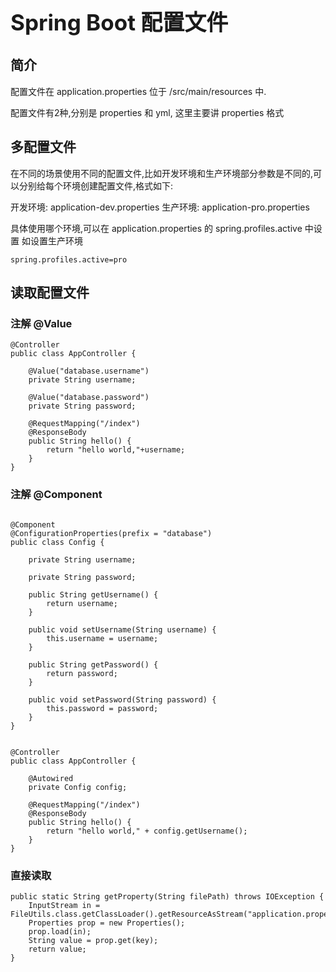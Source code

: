 <h1 style="font-size: 2.5em;"> Spring Boot 配置文件</h1>
 


## 简介

配置文件在 application.properties 位于 /src/main/resources 中.

配置文件有2种,分别是 properties 和 yml, 这里主要讲 properties 格式

## 多配置文件

在不同的场景使用不同的配置文件,比如开发环境和生产环境部分参数是不同的,可以分别给每个环境创建配置文件,格式如下:

开发环境: application-dev.properties
生产环境: application-pro.properties

具体使用哪个环境,可以在 application.properties 的 spring.profiles.active 中设置
如设置生产环境
`````
spring.profiles.active=pro
`````

## 读取配置文件

### 注解 @Value

`````
@Controller
public class AppController {
    
    @Value("database.username")
    private String username;
    
    @Value("database.password")
    private String password;

    @RequestMapping("/index")
    @ResponseBody
    public String hello() {
        return "hello world,"+username;
    }
}
`````

### 注解 @Component

`````

@Component
@ConfigurationProperties(prefix = "database")
public class Config {

    private String username;

    private String password;

    public String getUsername() {
        return username;
    }

    public void setUsername(String username) {
        this.username = username;
    }

    public String getPassword() {
        return password;
    }

    public void setPassword(String password) {
        this.password = password;
    }
}


@Controller
public class AppController {

    @Autowired
    private Config config;

    @RequestMapping("/index")
    @ResponseBody
    public String hello() {
        return "hello world," + config.getUsername();
    }
}

`````

### 直接读取

`````
public static String getProperty(String filePath) throws IOException {
    InputStream in = FileUtils.class.getClassLoader().getResourceAsStream("application.properties");
    Properties prop = new Properties();
    prop.load(in);
    String value = prop.get(key);
    return value;
}
`````